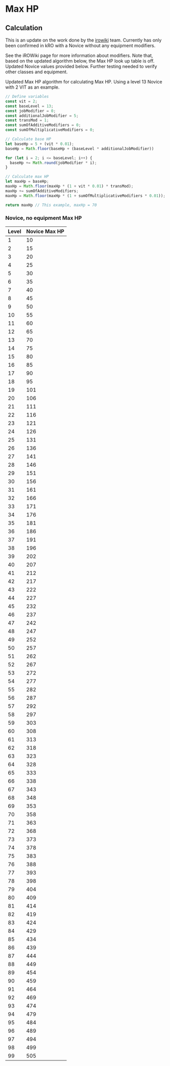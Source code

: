 # Max HP

## Calculation

This is an update on the work done by the [irowiki](https://irowiki.org/wiki/Max_HP) team. Currently has only been confirmed in kRO with a Novice without any equipment modifiers.

See the iROWiki page for more information about modifiers. Note that, based on the updated algorithm below, the Max HP look up table is off. Updated Novice values provided below. Further testing needed to verify other classes and equipment.

Updated Max HP algorithm for calculating Max HP. Using a level 13 Novice with 2 VIT as an example.

```javascript
// Define variables
const vit = 2;
const baseLevel = 13;
const jobModifier = 0;
const additionalJobModifier = 5;
const transMod = 1;
const sumOfAdditiveModifiers = 0;
const sumOfMultiplicativeModifiers = 0;

// Calculate base HP
let baseHp = 5 + (vit * 0.01);
baseHp = Math.floor(baseHp + (baseLevel * additionalJobModifier))

for (let i = 2; i <= baseLevel; i++) {
  baseHp += Math.round(jobModifier * i);
}

// Calculate max HP
let maxHp = baseHp;
maxHp = Math.floor(maxHp * (1 + vit * 0.01) * transMod);
maxHp += sumOfAdditiveModifiers;
maxHp = Math.floor(maxHp * (1 + sumOfMultiplicativeModifiers * 0.01));

return maxHp // This example, maxHp = 70
```

### Novice, no equipment Max HP

| Level | Novice Max HP |
|---|---|
| 1 | 10 |
| 2 | 15 |
| 3 | 20 |
| 4 | 25 |
| 5 | 30 |
| 6 | 35 |
| 7 | 40 |
| 8 | 45 |
| 9 | 50 |
| 10 | 55 |
| 11 | 60 |
| 12 | 65 |
| 13 | 70 |
| 14 | 75 |
| 15 | 80 |
| 16 | 85 |
| 17 | 90 |
| 18 | 95 |
| 19 | 101 |
| 20 | 106 |
| 21 | 111 |
| 22 | 116 |
| 23 | 121 |
| 24 | 126 |
| 25 | 131 |
| 26 | 136 |
| 27 | 141 |
| 28 | 146 |
| 29 | 151 |
| 30 | 156 |
| 31 | 161 |
| 32 | 166 |
| 33 | 171 |
| 34 | 176 |
| 35 | 181 |
| 36 | 186 |
| 37 | 191 |
| 38 | 196 |
| 39 | 202 |
| 40 | 207 |
| 41 | 212 |
| 42 | 217 |
| 43 | 222 |
| 44 | 227 |
| 45 | 232 |
| 46 | 237 |
| 47 | 242 |
| 48 | 247 |
| 49 | 252 |
| 50 | 257 |
| 51 | 262 |
| 52 | 267 |
| 53 | 272 |
| 54 | 277 |
| 55 | 282 |
| 56 | 287 |
| 57 | 292 |
| 58 | 297 |
| 59 | 303 |
| 60 | 308 |
| 61 | 313 |
| 62 | 318 |
| 63 | 323 |
| 64 | 328 |
| 65 | 333 |
| 66 | 338 |
| 67 | 343 |
| 68 | 348 |
| 69 | 353 |
| 70 | 358 |
| 71 | 363 |
| 72 | 368 |
| 73 | 373 |
| 74 | 378 |
| 75 | 383 |
| 76 | 388 |
| 77 | 393 |
| 78 | 398 |
| 79 | 404 |
| 80 | 409 |
| 81 | 414 |
| 82 | 419 |
| 83 | 424 |
| 84 | 429 |
| 85 | 434 |
| 86 | 439 |
| 87 | 444 |
| 88 | 449 |
| 89 | 454 |
| 90 | 459 |
| 91 | 464 |
| 92 | 469 |
| 93 | 474 |
| 94 | 479 |
| 95 | 484 |
| 96 | 489 |
| 97 | 494 |
| 98 | 499 |
| 99 | 505 |
